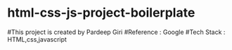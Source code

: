 # html-css-js-project-boilerplate
#This project is created by Pardeep Giri 
#Reference : Google 
#Tech Stack : HTML,css,javascript
